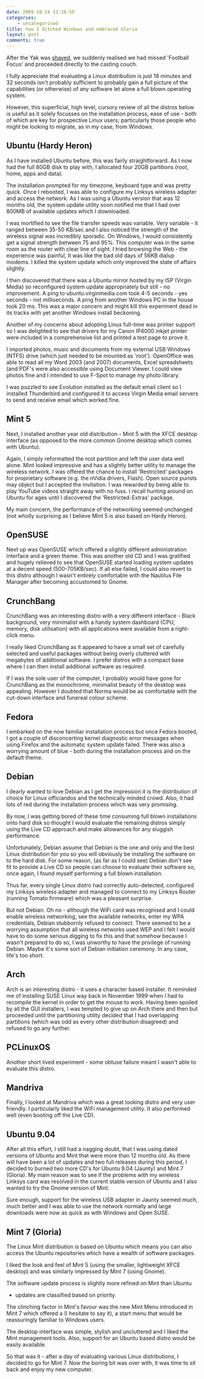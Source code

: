 ```yaml
---
date: 2009-10-14 13:16:55
categories:
    - uncategorised
title: how I ditched Windows and embraced Gloria
layout: post
comments: true
---
```

After the Yak was
[shaved](http://www.nbrightside.com/blog/2009/10/14/yak-shaving/), we
suddenly realised we had missed 'Football Focus' and proceeded directly
to the casting couch.

I fully appreciate that evaluating a Linux distribution is just 18
minutes and 32 seconds isn't probably sufficient to probably gain a full
picture of the capabilities (or otherwise) of any software let alone a
full blown operating system.

However, this superficial, high level, cursory review of all the distros
below is useful as it solely focusses on the installation process, ease
of use - both of which are key for prospective Linux users; particularly
those people who might be looking to migrate, as in my case, from
Windows.

## Ubuntu (Hardy Heron)

As I have installed Ubuntu before, this was fairly straightforward. As I
now had the full 80GB disk to play with, I allocated four 20GB
partitions (root, home, apps and data).

The installation prompted for my timezone, keyboard type and was pretty
quick. Once I rebooted, I was able to configure my Linksys wireless
adapter and access the network. As I was using a Ubuntu version that was
12 months old, the system update utility soon notified me that I had
over 800MB of available updates which I downloaded.

I was mortified to see the file transfer speeds was variable. Very
variable - it ranged between 35-50 KB/sec and I also noticed the
strength of the wireless signal was incredibly sporadic. On Windows, I
would consistently get a signal strength between 75 and 95%. This
computer was in the same room as the router with clear line of sight. I
tried browsing the Web - the experience was painful, It was like the bad
old days of 56KB dialup modems. I killed the system update which only
improved the state of affairs slightly.

I then discovered that there was a Ubuntu mirror hosted by my ISP
(Virgin Media) so reconfigured system update appropriately but still -
no improvement. A ping to ubuntu.virginmedia.com took 4-5 seconds - yes
seconds - not milliseconds. A ping from another Windows PC in the house
took 20 ms. This was a major concern and might kill this experiment dead
in its tracks with yet another Windows install beckoning.

Another of my concerns about adopting Linux full-time was printer
support so I was delighted to see that drivers for my Canon IP4000
inkjet printer were included in a comprehensive list and printed a test
page to prove it.

I imported photos, music and documents from my external USB Windows
(NTFS) drive (which just needed to be mounted as 'root'). OpenOffice was
able to read all my Word 2003 (and 2007) documents, Excel spreadsheets
(and PDF's were also accessible using Document Viewer. I could view
photos fine and I intended to use F-Spot to manage my photo library.

I was puzzled to see Evolution installed as the default email client so
I installed Thunderbird and configured it to access Virgin Media email
servers to send and receive email which worked fine.

## Mint 5

Next, I installed another year old distribution - Mint 5 with the XFCE
desktop interface (as opposed to the more common Gnome desktop which
comes with Ubuntu).

Again, I simply reformatted the root partition and left the user data
well alone. Mint looked impressive and has a slightly better utility to
manage the wireless network. I was offered the chance to install
'Restricted' packages for proprietary software (e.g. the nVidia drivers,
Flash). Open source purists may object but I accepted the invitation. I
was rewarded by being able to play YouTube videos straight away with no
fuss. I recall hunting around on Ubuntu for ages until I discovered the
'Restricted-Extras' package.

My main concern, the performance of the networking seemed unchanged (not
wholly surprising as I believe Mint 5 is also based on Hardy Heron).

## OpenSUSE

Next up was OpenSUSE which offered a slightly different administration
interface and a green theme. This was another old CD and I was gratified
and hugely relieved to see that OpenSUSE started loading system updates
at a decent speed (500-705KB/sec). If all else failed, I could also
revert to this distro although I wasn't entirely comfortable with the
Nautilus File Manager after becoming accustomed to Gnome.

## CrunchBang

CrunchBang was an interesting distro with a very different interface -
Black background, very minimalist with a handy system dashboard (CPU,
memory, disk utilisation) with all applications were available from a
right-click menu.

I really liked CrunchBang as it appeared to have a small set of
carefully selected and useful packages without being overly cluttered
with megabytes of additional software. I prefer distros with a compact
base where I can then install additional software as required.

If I was the sole user of the computer, I probably would have gone for
CrunchBang as the monochrome, minimalist beauty of the desktop was
appealing. However I doubted that Norma would be as comfortable with the
cut-down interface and funereal colour scheme.

## Fedora

I embarked on the now familiar installation process but once Fedora
booted, I got a couple of disconcerting kernel diagnostic error messages
when using Firefox and the automatic system update failed. There was
also a worrying amount of blue - both during the installation process
and on the default theme.

## Debian

I dearly wanted to love Debian as I get the impression it is the
distribution of choice for Linux officiandos and the technically minded
crowd. Also, it had lots of red during the installation process which
was very promising.

By now, I was getting bored of these time consuming full blown
installations onto hard disk so thought I would evaluate the remaining
distros simply using the Live CD approach and make allowances for any
sluggish performance.

Unfortunately, Debian assume that Debian is the one and only and the
best Linux distribution for you so you will obviously be installing the
software on to the hard disk. For some reason, (as far as I could see)
Debian don't see fit to provide a Live CD so people can choose to
evaluate their software so, once again, I found myself performing a full
blown installation.

Thus far, every single Linux distro had correctly auto-detected,
configured my Linksys wireless adapter and managed to connect to my
Linksys Router (running Tomato firmware) which was a pleasant surprise.

But not Debian. Oh no - although the WiFi card was recognised and I
could enable wireless networking, see the available networks, enter my
WPA credentials, Debian stubbornly refused to connect. There seemed to
be a worrying assumption that all wireless networks used WEP and I felt
I would have to do some serious digging to fix this and that somehow
because I wasn't prepared to do so, I was unworthy to have the privilege
of running Debian. Maybe it's some sort of Debian initiation ceremony.
In any case, life's too short.

## Arch

Arch is an interesting distro - it uses a character based installer. It
reminded me of installing SUSE Linux way back in November 1999 when I
had to recompile the kernel in order to get the mouse to work. Having
been spoiled by all the GUI installers, I was tempted to give up on Arch
there and then but proceeded until the partitioning utility decided that
I had overlapping partitions (which was odd as every other distribution
disagreed) and refused to go any further.

## PCLinuxOS

Another short lived experiment - some obtuse failure meant I wasn't able
to evaluate this distro.

## Mandriva

Finally, I looked at Mandriva which was a great looking distro and very
user friendly. I particularly liked the WiFi management utility. It also
performed well (even booting off the Live CD).

## Ubuntu 9.04

After all this effort, I still had a nagging doubt, that I was using
dated versions of Ubuntu and Mint that were more than 12 months old. As
there will have been a lot of updates and two full releases during this
period, I decided to burned two more CD's for Ubuntu 9.04 (Jaunty) and
Mint 7 (Gloria). My main reason was to see if the problems with my
wireless Linksys card was resolved in the current stable version of
Ubuntu and I also wanted to try the Gnome version of Mint.

Sure enough, support for the wireless USB adapter in Jaunty seemed much,
much better and I was able to use the network normally and large
downloads were now as quick as with Windows and Open SUSE.

## Mint 7 (Gloria)

The Linux Mint distribution is based on Ubuntu which means you can also
access the Ubuntu repositories which have a wealth of software packages.

I liked the look and feel of Mint 5 (using the smaller, lightweight XFCE
desktop) and was similarly impressed by Mint 7 (using Gnome).

The software update process is slightly more refined on Mint than Ubuntu
- updates are classified based on priority.

The clinching factor in Mint's favour was the new Mint Menu introduced
in Mint 7 which offered a (I hesitate to say it), a start menu that
would be reassuringly familiar to Windows users.

The desktop interface was simple, stylish and uncluttered and I liked
the Mint management tools. Also, support for an Ubuntu based distro
would be easily available.

So that was it - after a day of evaluating various Linux distributions,
I decided to go for Mint 7. Now the boring bit was over with, it was
time to sit back and enjoy my new computer.
